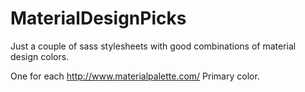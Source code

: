 # MaterialDesignPicks
Just a couple of sass stylesheets with good combinations of material design colors. 

One for each http://www.materialpalette.com/ Primary color. 
